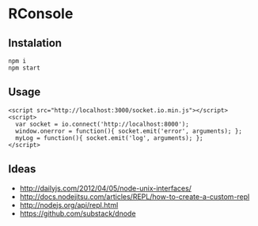 # RConsole

## Instalation

```
npm i
npm start
```

## Usage


```
<script src="http://localhost:3000/socket.io.min.js"></script>
<script>
  var socket = io.connect('http://localhost:8000');
  window.onerror = function(){ socket.emit('error', arguments); };
  myLog = function(){ socket.emit('log', arguments); };
</script>
```

## Ideas

 - http://dailyjs.com/2012/04/05/node-unix-interfaces/
 - http://docs.nodejitsu.com/articles/REPL/how-to-create-a-custom-repl
 - http://nodejs.org/api/repl.html
 - https://github.com/substack/dnode
